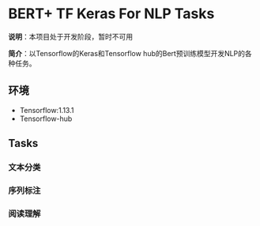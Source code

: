 # BERT+ TF Keras For NLP Tasks
**说明**：本项目处于开发阶段，暂时不可用

**简介**：以Tensorflow的Keras和Tensorflow hub的Bert预训练模型开发NLP的各种任务。
## 环境
- Tensorflow:1.13.1
- Tensorflow-hub

## Tasks
### 文本分类
### 序列标注
### 阅读理解


